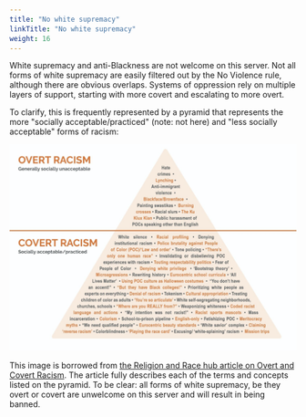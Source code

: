 ```yaml
---
title: "No white supremacy"
linkTitle: "No white supremacy"
weight: 16
---
```


White supremacy and anti-Blackness are not welcome on this server. Not all
forms of white supremacy are easily filtered out by the No Violence rule,
although there are obvious overlaps. Systems of oppression rely on multiple
layers of support, starting with more covert and escalating to more overt.

To clarify, this is frequently represented by a pyramid that represents
the more "socially acceptable/practiced" (note: not here) and
"less socially acceptable" forms of racism:

![Pyramid of covert and overt racism, lists many supporting forms at the bottom including colorblind racism and moving to acts of violence at the top.](overt-covert-racism-pyramid.jpg)

This image is borrowed from [the Religion and Race hub article on Overt and Covert Racism](https://www.r2hub.org/library/overt-and-covert-racism).
The article fully describes each of the terms and concepts listed on the
pyramid. To be clear: all forms of white supremacy, be they overt or covert
are unwelcome on this server and will result in being banned.